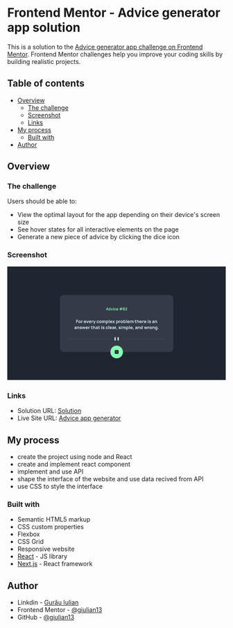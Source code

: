 # Frontend Mentor - Advice generator app solution

This is a solution to the [Advice generator app challenge on Frontend Mentor](https://www.frontendmentor.io/challenges/advice-generator-app-QdUG-13db). Frontend Mentor challenges help you improve your coding skills by building realistic projects.

## Table of contents

- [Overview](#overview)
  - [The challenge](#the-challenge)
  - [Screenshot](#screenshot)
  - [Links](#links)
- [My process](#my-process)
  - [Built with](#built-with)
- [Author](#author)

## Overview

### The challenge

Users should be able to:

- View the optimal layout for the app depending on their device's screen size
- See hover states for all interactive elements on the page
- Generate a new piece of advice by clicking the dice icon

### Screenshot

![](./screenshot.jpg)

### Links

- Solution URL: [Solution]()
- Live Site URL: [Advice app generator](https://funky-advice-app.netlify.app)

## My process

- create the project using node and React
- create and implement react component
- implement and use API
- shape the interface of the website and use data recived from API
- use CSS to style the interface

### Built with

- Semantic HTML5 markup
- CSS custom properties
- Flexbox
- CSS Grid
- Responsive website
- [React](https://reactjs.org/) - JS library
- [Next.js](https://nextjs.org/) - React framework

## Author

- Linkdin - [Gurău Iulian](https://www.linkedin.com/in/gurău-iulian/)
- Frontend Mentor - [@giulian13](https://www.frontendmentor.io/profile/giulian13)
- GitHub - [@giulian13](https://github.com/giulian13/)
